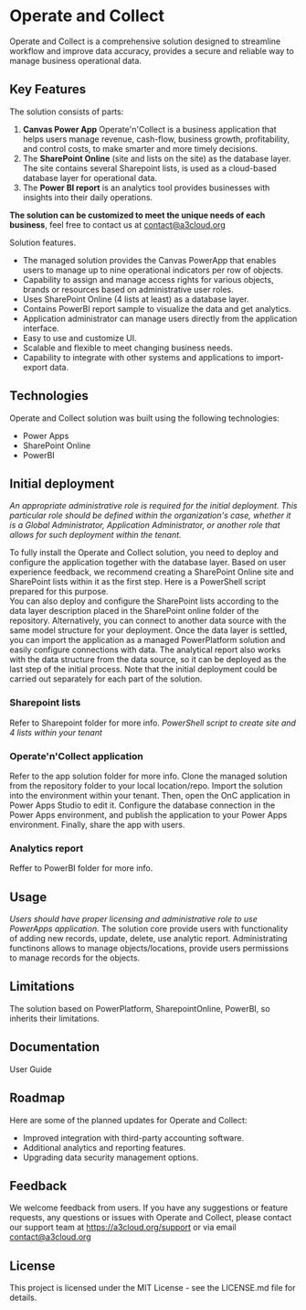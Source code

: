 # Operate and Collect

Operate and Collect is a comprehensive solution designed to streamline workflow and improve data accuracy, provides a secure and reliable way to manage business operational data.

## Key Features 

The solution consists of parts:
1. **Canvas Power App**  Operate'n'Collect is a business application that helps users manage revenue, cash-flow, business growth, profitability, and control costs, to make smarter and more timely decisions.
2. The **SharePoint Online** (site and lists on the site) as the database layer. The site contains several Sharepoint lists, is used as a cloud-based database layer for operational data.
3. The **Power BI report** is an analytics tool provides businesses with insights into their daily operations.


**The solution can be customized to meet the unique needs of each business**, feel free to contact us at contact@a3cloud.org

Solution features.
* The managed solution provides the Canvas PowerApp that enables users to manage up to nine operational indicators per row of objects.
* Сapability to assign and manage access rights for various objects, brands or resources based on administrative user roles.
* Uses SharePoint Online (4 lists at least) as a database layer.
* Contains PowerBI report sample to visualize the data and get analytics.
* Application administrator can manage users directly from the application interface.
* Easy to use and customize UI.
* Scalable and flexible to meet changing business needs.
* Capability to integrate with other systems and applications to import-export data. 

## Technologies 
Operate and Collect solution was built using the following technologies: 
* Power Apps
* SharePoint Online
* PowerBI 

## Initial deployment

_An appropriate administrative role is required for the initial deployment. This particular role should be defined within the organization's case, whether it is a Global Administrator, Application Administrator, or another role that allows for such deployment within the tenant._

To fully install the Operate and Collect solution, you need to deploy and configure the application together with the database layer. Based on user experience feedback, we recommend creating a SharePoint Online site and SharePoint lists within it as the first step. Here is a PowerShell script prepared for this purpose.  
You can also deploy and configure the SharePoint lists according to the data layer description placed in the SharePoint online folder of the repository. Alternatively, you can connect to another data source with the same model structure for your deployment. Once the data layer is settled, you can import the application as a managed PowerPlatform solution and easily configure connections with data. The analytical report also works with the data structure from the data source, so it can be deployed as the last step of the initial process. Note that the initial deployment could be carried out separately for each part of the solution.

### Sharepoint lists  
Refer to Sharepoint folder for more info.
_PowerShell script to create site and 4 lists within your tenant_ 

### Operate'n'Collect application  
Refer to the app solution folder for more info. 
Clone the managed solution from the repository folder to your local location/repo. Import the solution into the environment within your tenant. Then, open the OnC application in Power Apps Studio to edit it. Configure the database connection in the Power Apps environment, and publish the application to your Power Apps environment. Finally, share the app with users.

### Analytics report
Reffer to PowerBI folder for more info.

## Usage
_Users should have proper licensing and administrative role to use PowerApps application._ 
The solution core provide users with functionality of adding new records, update, delete, use analytic report. Administrating functinons allows to manage objects/locations, provide users permissions to manage records for the objects.

## Limitations
The solution based on PowerPlatform, SharepointOnline, PowerBI, so inherits their limitations.

## Documentation 
User Guide 

## Roadmap 
Here are some of the planned updates for Operate and Collect: 
* Improved integration with third-party accounting software.
* Additional analytics and reporting features.
* Upgrading data security management options. 

## Feedback
We welcome feedback from users. If you have any suggestions or feature requests, any questions or issues with Operate and Collect, please contact our support team at https://a3cloud.org/support or via email contact@a3cloud.org

## License 
This project is licensed under the MIT License - see the LICENSE.md file for details.
